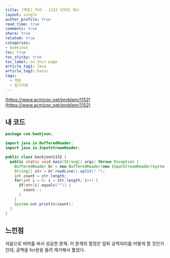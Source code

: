 ```yaml
---
title: (백준) 자바 - 1152 단어의 개수
layout: single
author_profile: true
read_time: true
comments: true
share: true
related: true
categories: 
- baekjoon
toc: true
toc_sticky: true
toc_label: on this page
article_tag1: Java
article_tag2: basic
tags:
  - 백준
  - 알고리즘
---
```


[https://www.acmicpc.net/problem/1152](https://www.acmicpc.net/problem/1152)



## 내 코드

```java
package com.baekjoon;

import java.io.BufferedReader;
import java.io.InputStreamReader;

public class backjoon1152 {
  public static void main(String[] args) throws Exception {
    BufferedReader br = new BufferedReader(new InputStreamReader(System.in));
    String[] str = br.readLine().split(" ");
    int count = str.length;
    for(int i = 0; i < str.length; i++) {
      if(str[i].equals("")) {
        count--;
      }
    }
    System.out.println(count);
  }
}

```



## 느낀점

처음으로 버퍼를 써서 성공한 문제. 이 문제의 함정은 앞뒤 공백처리를 어떻게 할 것인가인데, 공백을 for문을 돌려 제거해서 풀었다.